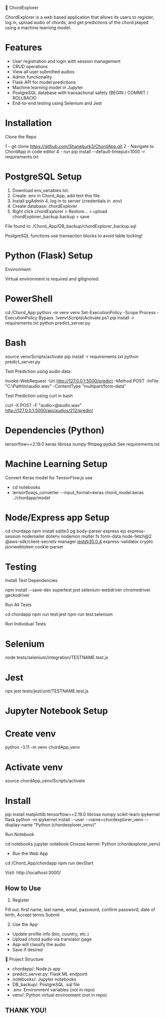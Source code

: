🎵 ChordExplorer

ChordExplorer is a web based application that allows its users to register, log in, upload audio of chords, and get predictions of the chord played using a machine learning model.


# Features

- User registration and login with session management
- CRUD operations
- View all user submitted audios
- Admin functionality
- Flask API for model predictions
- Machine learning model in Jupyter
- PostgreSQL database with transactional safety (BEGIN / COMMIT / ROLLBACK)
- End-to-end testing using Selenium and Jest

# Installation

Clone the Repo

1 - git clone https://github.com/Shaneburk3/ChordApp.git
2 - Navigate to ChordApp in code editor
4 - run pip install --default-timeput=1000 -r requirements.txt


# PostgreSQL Setup
1. Download env_variables.txt.
2. Create .env in Chord_App, add text this file.
3. Install pgAdmin 4, log in to server (credentials in .env)
4. Create database: chordExplorer
5. Right click chordExplorer > Restore... > upload chordExplorer_backup.backup > save

File found in: /Chord_App/DB_backup/chordExplorer_backup.sql

PostgreSQL functions use transaction blocks to avoid table locking!

# Python (Flask) Setup

Environment

Virtual environment is required and gitignored.

# PowerShell
cd /Chord_App
python -m venv venv
Set-ExecutionPolicy -Scope Process -ExecutionPolicy Bypass
.\venv\Scripts\Activate.ps1
pip install -r requirements.txt
python predict_server.py

# Bash
source venv/Scripts/activate
pip install -r requirements.txt
python predict_server.py

Test Prediction using audio data:

Invoke-WebRequest -Uri http://127.0.0.1:5000/predict -Method POST -InFile "C:\Path\to\audio.wav" -ContentType "multipart/form-data"

Test Prediction using curl in bash

curl -X POST -F "audio=@audio.wav" http://127.0.0.1:5000/api/audios/212/predict


# Dependencies (Python)

tensorflow==2.19.0
keras
librosa
numpy
ffmpeg
pydub
See requirements.txt

# Machine Learning Setup

Convert Keras model for TensorFlow.js use
- cd notebooks
- tensorflowjs_converter --input_format=keras chord_model.keras ../chordapp/model


# Node/Express app Setup

cd chordapp
npm install sqlite3 pg body-parser express ejs express-session nodemailer dotenv nodemon multer fs form-data node-fetch@2 @aws-sdk/client-secrets-manager jest@30.0.4 express-validator crypto jsonwebtoken cookie-parser

# Testing

Install Test Dependencies

npm install --save-dev supertest jest selenium-webdriver chromedriver geckodriver

Run All Tests

cd chordapp
npm run test:jest
npm run test:selenium

Run Individual Tests

# Selenium

node tests/selenium/integration/TESTNAME.test.js

# Jest

npx jest tests/jest/unit/TESTNAME.test.js


# Jupyter Notebook Setup

# Create venv
python -3.11 -m venv chordApp_venv
# Activate venv
source chordApp_venv/Scripts/activate
# Install
pip install matplotlib tensorflow==2.19.0 librosa numpy scikit-learn ipykernel flask
python -m ipykernel install --user --name=chordexplorer_venv --display-name "Python (chordexplorer_venv)"

Run Notebook

cd notebooks
jupyter notebook
Choose kernel: Python (chordexplorer_venv)

- Run the Web App

cd /Chord_App/chordapp
npm run devStart

Visit: http://localhost:3000/

## How to Use

1. Register

Fill out: first name, last name, email, password, confirm password, date of birth, Accept terms
Submit

2. Use the App

- Update profile info (bio, country, etc.)
- Upload chord audio via translator page
- App will classify the audio
- Save if desired

📁 Project Structure

- chordapp/: Node.js app
- predict_server.py: Flask ML endpoint
- notebooks/: Jupyter notebooks
- DB_backup/: PostgreSQL .sql file
- .env: Environment variables (not in repo)
- venv/: Python virtual environment (not in repo)

## THANK YOU!
